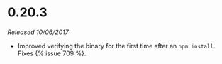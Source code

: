 # 0.20.3

*Released 10/06/2017*

- Improved verifying the binary for the first time after an `npm install`. Fixes {% issue 709 %}.

